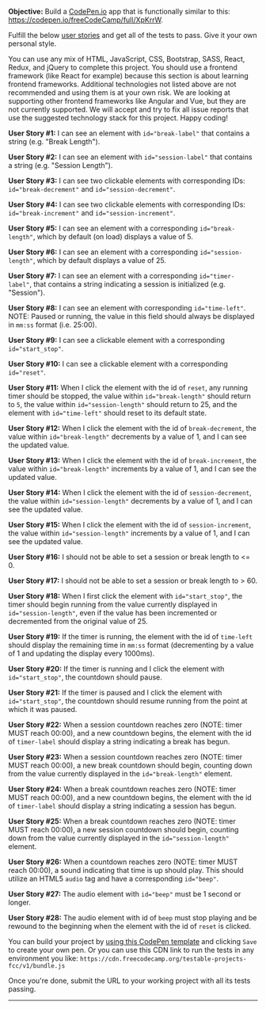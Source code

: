 <div class="challenge-instructions"><div><section id="description">
<p><strong>Objective:</strong> Build a <a href="https://codepen.io">CodePen.io</a> app that is functionally similar to this: <a href="https://codepen.io/freeCodeCamp/full/XpKrrW">https://codepen.io/freeCodeCamp/full/XpKrrW</a>.</p>
<p>Fulfill the below <a href="https://en.wikipedia.org/wiki/User_story">user stories</a> and get all of the tests to pass. Give it your own personal style.</p>
<p>You can use any mix of HTML, JavaScript, CSS, Bootstrap, SASS, React, Redux, and jQuery to complete this project. You should use a frontend framework (like React for example) because this section is about learning frontend frameworks. Additional technologies not listed above are not recommended and using them is at your own risk. We are looking at supporting other frontend frameworks like Angular and Vue, but they are not currently supported. We will accept and try to fix all issue reports that use the suggested technology stack for this project. Happy coding!</p>
<p><strong>User Story #1:</strong> I can see an element with <code>id="break-label"</code> that contains a string (e.g. "Break Length").</p>
<p><strong>User Story #2:</strong> I can see an element with <code>id="session-label"</code> that contains a string (e.g. "Session Length").</p>
<p><strong>User Story #3:</strong> I can see two clickable elements with corresponding IDs: <code>id="break-decrement"</code> and <code>id="session-decrement"</code>.</p>
<p><strong>User Story #4:</strong> I can see two clickable elements with corresponding IDs: <code>id="break-increment"</code> and <code>id="session-increment"</code>.</p>
<p><strong>User Story #5:</strong> I can see an element with a corresponding <code>id="break-length"</code>, which by default (on load) displays a value of 5.</p>
<p><strong>User Story #6:</strong> I can see an element with a corresponding <code>id="session-length"</code>, which by default displays a value of 25.</p>
<p><strong>User Story #7:</strong> I can see an element with a corresponding <code>id="timer-label"</code>, that contains a string indicating a session is initialized (e.g. "Session").</p>
<p><strong>User Story #8:</strong> I can see an element with corresponding <code>id="time-left"</code>. NOTE: Paused or running, the value in this field should always be displayed in <code>mm:ss</code> format (i.e. 25:00).</p>
<p><strong>User Story #9:</strong> I can see a clickable element with a corresponding <code>id="start_stop"</code>.</p>
<p><strong>User Story #10:</strong> I can see a clickable element with a corresponding <code>id="reset"</code>.</p>
<p><strong>User Story #11:</strong> When I click the element with the id of <code>reset</code>, any running timer should be stopped, the value within <code>id="break-length"</code> should return to <code>5</code>, the value within <code>id="session-length"</code> should return to 25, and the element with <code>id="time-left"</code> should reset to its default state.</p>
<p><strong>User Story #12:</strong> When I click the element with the id of <code>break-decrement</code>, the value within <code>id="break-length"</code> decrements by a value of 1, and I can see the updated value.</p>
<p><strong>User Story #13:</strong> When I click the element with the id of <code>break-increment</code>, the value within <code>id="break-length"</code> increments by a value of 1, and I can see the updated value.</p>
<p><strong>User Story #14:</strong> When I click the element with the id of <code>session-decrement</code>, the value within <code>id="session-length"</code> decrements by a value of 1, and I can see the updated value.</p>
<p><strong>User Story #15:</strong> When I click the element with the id of <code>session-increment</code>, the value within <code>id="session-length"</code> increments by a value of 1, and I can see the updated value.</p>
<p><strong>User Story #16:</strong> I should not be able to set a session or break length to &lt;= 0.</p>
<p><strong>User Story #17:</strong> I should not be able to set a session or break length to &gt; 60.</p>
<p><strong>User Story #18:</strong> When I first click the element with <code>id="start_stop"</code>, the timer should begin running from the value currently displayed in <code>id="session-length"</code>, even if the value has been incremented or decremented from the original value of 25.</p>
<p><strong>User Story #19:</strong> If the timer is running, the element with the id of <code>time-left</code> should display the remaining time in <code>mm:ss</code> format (decrementing by a value of 1 and updating the display every 1000ms).</p>
<p><strong>User Story #20:</strong> If the timer is running and I click the element with <code>id="start_stop"</code>, the countdown should pause.</p>
<p><strong>User Story #21:</strong> If the timer is paused and I click the element with <code>id="start_stop"</code>, the countdown should resume running from the point at which it was paused.</p>
<p><strong>User Story #22:</strong> When a session countdown reaches zero (NOTE: timer MUST reach 00:00), and a new countdown begins, the element with the id of <code>timer-label</code> should display a string indicating a break has begun.</p>
<p><strong>User Story #23:</strong> When a session countdown reaches zero (NOTE: timer MUST reach 00:00), a new break countdown should begin, counting down from the value currently displayed in the <code>id="break-length"</code> element.</p>
<p><strong>User Story #24:</strong> When a break countdown reaches zero (NOTE: timer MUST reach 00:00), and a new countdown begins, the element with the id of <code>timer-label</code> should display a string indicating a session has begun.</p>
<p><strong>User Story #25:</strong> When a break countdown reaches zero (NOTE: timer MUST reach 00:00), a new session countdown should begin, counting down from the value currently displayed in the <code>id="session-length"</code> element.</p>
<p><strong>User Story #26:</strong> When a countdown reaches zero (NOTE: timer MUST reach 00:00), a sound indicating that time is up should play. This should utilize an HTML5 <code>audio</code> tag and have a corresponding <code>id="beep"</code>.</p>
<p><strong>User Story #27:</strong> The audio element with <code>id="beep"</code> must be 1 second or longer.</p>
<p><strong>User Story #28:</strong> The audio element with id of <code>beep</code> must stop playing and be rewound to the beginning when the element with the id of <code>reset</code> is clicked.</p>
<p>You can build your project by <a href="https://codepen.io/pen?template=MJjpwO" target="_blank" rel="nofollow">using this CodePen template</a> and clicking <code>Save</code> to create your own pen. Or you can use this CDN link to run the tests in any environment you like: <code>https://cdn.freecodecamp.org/testable-projects-fcc/v1/bundle.js</code></p>
<p>Once you're done, submit the URL to your working project with all its tests passing.</p>
</section></div><hr></div>